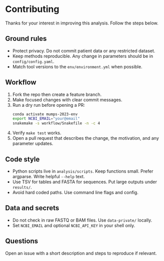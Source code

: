 # Contributing

Thanks for your interest in improving this analysis. Follow the steps below.

## Ground rules
- Protect privacy. Do not commit patient data or any restricted dataset.
- Keep methods reproducible. Any change in parameters should be in `config/config.yaml`.
- Match tool versions to the `env/environment.yml` when possible.

## Workflow
1. Fork the repo then create a feature branch.
2. Make focused changes with clear commit messages.
3. Run a dry run before opening a PR:
   ```bash
   conda activate mumps-2023-env
   export NCBI_EMAIL="your@email"
   snakemake -s workflow/Snakefile -n -c 4
   ```
4. Verify `make test` works.
5. Open a pull request that describes the change, the motivation, and any parameter updates.

## Code style
- Python scripts live in `analysis/scripts`. Keep functions small. Prefer argparse. Write helpful `--help` text.
- Use TSV for tables and FASTA for sequences. Put large outputs under `results/`.
- Avoid hard coded paths. Use command line flags and config.

## Data and secrets
- Do not check in raw FASTQ or BAM files. Use `data-private/` locally.
- Set `NCBI_EMAIL` and optional `NCBI_API_KEY` in your shell only.

## Questions
Open an issue with a short description and steps to reproduce if relevant.
